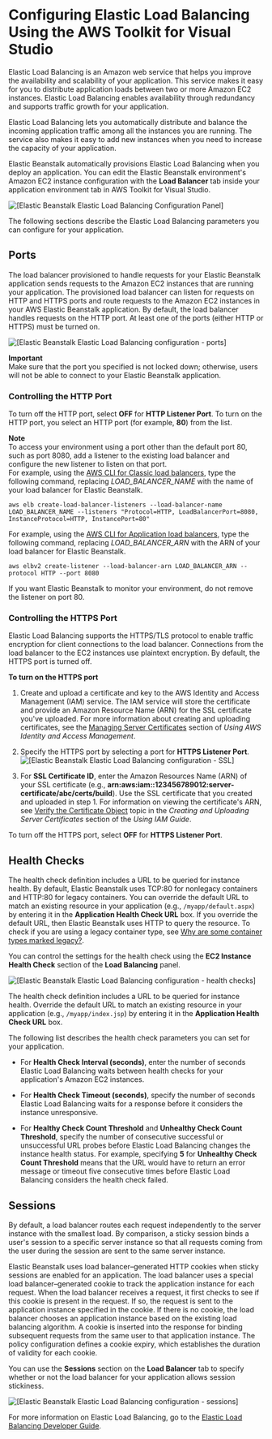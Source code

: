 # Configuring Elastic Load Balancing Using the AWS Toolkit for Visual Studio<a name="create_deploy_NET.managing.elb"></a>

Elastic Load Balancing is an Amazon web service that helps you improve the availability and scalability of your application\. This service makes it easy for you to distribute application loads between two or more Amazon EC2 instances\. Elastic Load Balancing enables availability through redundancy and supports traffic growth for your application\. 

 Elastic Load Balancing lets you automatically distribute and balance the incoming application traffic among all the instances you are running\. The service also makes it easy to add new instances when you need to increase the capacity of your application\.

 Elastic Beanstalk automatically provisions Elastic Load Balancing when you deploy an application\. You can edit the Elastic Beanstalk environment's Amazon EC2 instance configuration with the **Load Balancer** tab inside your application environment tab in AWS Toolkit for Visual Studio\.

![\[Elastic Beanstalk Elastic Load Balancing Configuration Panel\]](http://docs.aws.amazon.com/elasticbeanstalk/latest/dg/images/aeb-vs-loadbalancer.png)

 The following sections describe the Elastic Load Balancing parameters you can configure for your application\.

## Ports<a name="create_deploy_NET.managing.elb.ports"></a>

The load balancer provisioned to handle requests for your Elastic Beanstalk application sends requests to the Amazon EC2 instances that are running your application\. The provisioned load balancer can listen for requests on HTTP and HTTPS ports and route requests to the Amazon EC2 instances in your AWS Elastic Beanstalk application\. By default, the load balancer handles requests on the HTTP port\. At least one of the ports \(either HTTP or HTTPS\) must be turned on\.

![\[Elastic Beanstalk Elastic Load Balancing configuration - ports\]](http://docs.aws.amazon.com/elasticbeanstalk/latest/dg/images/aeb-vs-loadbalancer-ports.png)

**Important**  
Make sure that the port you specified is not locked down; otherwise, users will not be able to connect to your Elastic Beanstalk application\.

### Controlling the HTTP Port<a name="create_deploy_NET.managing.elb.ports.http"></a>

To turn off the HTTP port, select **OFF** for **HTTP Listener Port**\. To turn on the HTTP port, you select an HTTP port \(for example, **80**\) from the list\.

**Note**  
To access your environment using a port other than the default port 80, such as port 8080, add a listener to the existing load balancer and configure the new listener to listen on that port\.  
For example, using the [AWS CLI for Classic load balancers](http://docs.aws.amazon.com/cli/latest/reference/elb/create-load-balancer-listeners.html), type the following command, replacing *LOAD\_BALANCER\_NAME* with the name of your load balancer for Elastic Beanstalk\.  

```
aws elb create-load-balancer-listeners --load-balancer-name LOAD_BALANCER_NAME --listeners "Protocol=HTTP, LoadBalancerPort=8080, InstanceProtocol=HTTP, InstancePort=80"
```
For example, using the [AWS CLI for Application load balancers](http://docs.aws.amazon.com/cli/latest/reference/elbv2/create-listener.html), type the following command, replacing *LOAD\_BALANCER\_ARN* with the ARN of your load balancer for Elastic Beanstalk\.  

```
aws elbv2 create-listener --load-balancer-arn LOAD_BALANCER_ARN --protocol HTTP --port 8080
```
If you want Elastic Beanstalk to monitor your environment, do not remove the listener on port 80\.

### Controlling the HTTPS Port<a name="create_deploy_NET.managing.elb.ports.https"></a>

Elastic Load Balancing supports the HTTPS/TLS protocol to enable traffic encryption for client connections to the load balancer\. Connections from the load balancer to the EC2 instances use plaintext encryption\. By default, the HTTPS port is turned off\.

**To turn on the HTTPS port**

1. Create and upload a certificate and key to the AWS Identity and Access Management \(IAM\) service\. The IAM service will store the certificate and provide an Amazon Resource Name \(ARN\) for the SSL certificate you've uploaded\. For more information about creating and uploading certificates, see the [Managing Server Certificates](http://docs.aws.amazon.com/IAM/latest/UserGuide/ManagingServerCerts.html) section of *Using AWS Identity and Access Management*\.

1. Specify the HTTPS port by selecting a port for **HTTPS Listener Port**\.  
![\[Elastic Beanstalk Elastic Load Balancing configuration - SSL\]](http://docs.aws.amazon.com/elasticbeanstalk/latest/dg/images/aeb-vs-elb-ssl.png)

1. For **SSL Certificate ID**, enter the Amazon Resources Name \(ARN\) of your SSL certificate \(e\.g\., **arn:aws:iam::123456789012:server\-certificate/abc/certs/build**\)\. Use the SSL certificate that you created and uploaded in step 1\. For information on viewing the certificate's ARN, see [Verify the Certificate Object](http://docs.aws.amazon.com/IAM/latest/UserGuide/index.html?InstallCert.html) topic in the *Creating and Uploading Server Certificates* section of the *Using IAM Guide*\.

To turn off the HTTPS port, select **OFF** for **HTTPS Listener Port**\.

## Health Checks<a name="create_deploy_NET.managing.elb.healthchecks"></a>

The health check definition includes a URL to be queried for instance health\. By default, Elastic Beanstalk uses TCP:80 for nonlegacy containers and HTTP:80 for legacy containers\. You can override the default URL to match an existing resource in your application \(e\.g\., `/myapp/default.aspx`\) by entering it in the **Application Health Check URL** box\. If you override the default URL, then Elastic Beanstalk uses HTTP to query the resource\. To check if you are using a legacy container type, see [Why are some container types marked legacy?](using-features.migration.md#using-features.migration.why)\. 

 You can control the settings for the health check using the **EC2 Instance Health Check** section of the **Load Balancing** panel\.

![\[Elastic Beanstalk Elastic Load Balancing configuration - health checks\]](http://docs.aws.amazon.com/elasticbeanstalk/latest/dg/images/aeb-vs-loadbalancer-healthcheck.png)

The health check definition includes a URL to be queried for instance health\. Override the default URL to match an existing resource in your application \(e\.g\., `/myapp/index.jsp`\) by entering it in the **Application Health Check URL** box\. 

The following list describes the health check parameters you can set for your application\. 

+ For **Health Check Interval \(seconds\)**, enter the number of seconds Elastic Load Balancing waits between health checks for your application's Amazon EC2 instances\.

+  For **Health Check Timeout \(seconds\)**, specify the number of seconds Elastic Load Balancing waits for a response before it considers the instance unresponsive\.

+ For **Healthy Check Count Threshold** and **Unhealthy Check Count Threshold**, specify the number of consecutive successful or unsuccessful URL probes before Elastic Load Balancing changes the instance health status\. For example, specifying **5** for **Unhealthy Check Count Threshold** means that the URL would have to return an error message or timeout five consecutive times before Elastic Load Balancing considers the health check failed\.

## Sessions<a name="create_deploy_NET.managing.elb.sessions"></a>

By default, a load balancer routes each request independently to the server instance with the smallest load\. By comparison, a sticky session binds a user's session to a specific server instance so that all requests coming from the user during the session are sent to the same server instance\. 

 Elastic Beanstalk uses load balancer–generated HTTP cookies when sticky sessions are enabled for an application\. The load balancer uses a special load balancer–generated cookie to track the application instance for each request\. When the load balancer receives a request, it first checks to see if this cookie is present in the request\. If so, the request is sent to the application instance specified in the cookie\. If there is no cookie, the load balancer chooses an application instance based on the existing load balancing algorithm\. A cookie is inserted into the response for binding subsequent requests from the same user to that application instance\. The policy configuration defines a cookie expiry, which establishes the duration of validity for each cookie\. 

You can use the **Sessions** section on the **Load Balancer** tab to specify whether or not the load balancer for your application allows session stickiness\.

![\[Elastic Beanstalk Elastic Load Balancing configuration - sessions\]](http://docs.aws.amazon.com/elasticbeanstalk/latest/dg/images/aeb-vs-loadbalancer-sessions.png)

 For more information on Elastic Load Balancing, go to the [Elastic Load Balancing Developer Guide](http://docs.aws.amazon.com/ElasticLoadBalancing/latest/DeveloperGuide/)\. 